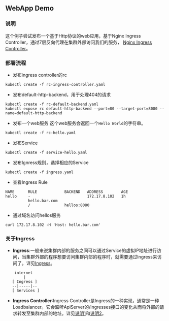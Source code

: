 ## WebApp Demo

### 说明
这个例子尝试发布一个基于Http协议的web应用，基于Nginx Ingress Controller，通过7层反向代理在集群外部访问我们的服务，
[Nginx Ingress Controller](https://github.com/kubernetes/contrib/tree/master/ingress/controllers/nginx)。



### 部署流程

* 发布ingress controller的rc

```
kubectl create -f rc-ingress-controller.yaml
```

* 发布default-http-backend，用于处理404的请求

```
kubectl create -f rc-default-backend.yaml
kubectl expose rc default-http-backend --port=80 --target-port=8080 --name=default-http-backend
```

* 发布一个web服务
这个web服务会返回一个```Hello World```的字符串。

```
kubectl create -f rc-hello.yaml
```

* 发布Service

```
kubectl create -f service-hello.yaml
```

* 发布Ignress规则，选择相应的Service

```
kubectl create -f ingress.yaml
```

* 查看Ingress Rule

```
NAME      RULE            BACKEND   ADDRESS        AGE
hello     -                         172.17.8.102   1h
          hello.bar.com
          /               hellos:8080
```

* 通过域名访问hellos服务

```
curl 172.17.8.102 -H 'Host: hello.bar.com'
```

### 关于Ingress
* **Ingress**:一般来说集群内部的服务之间可以通过Service的虚拟IP地址进行访问，当集群外部的程序想要访问集群内部的程序时，就需要通过Ingress来访问了。详见[Ingress](http://kubernetes.io/docs/user-guide/ingress/#what-is-ingress)。

```
    internet
        |
   [ Ingress ]
   --|-----|--
   [ Services ]

```

* **Ingress Controller**:Ingress Controller是Ingress的一种实现，通常是一种Loadbalancer。它会监听ApiServer的/ingresses接口的变化从而将外部的请求转发至集群内部的地址。详见[说明1](https://github.com/kubernetes/contrib/tree/master/ingress/controllers)和[说明2](http://kubernetes.io/docs/user-guide/ingress/#ingress-controllers)。




